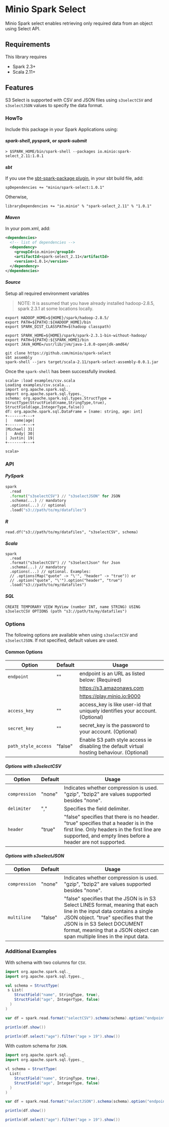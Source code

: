 # Minio Spark Select
Minio Spark select enables retrieving only required data from an object using Select API.

## Requirements
This library requires
- Spark 2.3+
- Scala 2.11+

## Features
S3 Select is supported with CSV and JSON files using `s3selectCSV` and `s3selectJSON` values to specify the data format.

### HowTo
Include this package in your Spark Applications using:

#### *spark-shell*, *pyspark*, or *spark-submit*
```
> $SPARK_HOME/bin/spark-shell --packages io.minio:spark-select_2.11:1.0.1
```

#### *sbt*
If you use the [sbt-spark-package plugin](http://github.com/databricks/sbt-spark-package), in your sbt build file, add:
```
spDependencies += "minio/spark-select:1.0.1"
```
Otherwise,
```
libraryDependencies += "io.minio" % "spark-select_2.11" % "1.0.1"
```

#### *Maven*
In your pom.xml, add:
```xml
<dependencies>
  <!-- list of dependencies -->
  <dependency>
    <groupId>io.minio</groupId>
    <artifactId>spark-select_2.11</artifactId>
    <version>1.0.1</version>
  </dependency>
</dependencies>
```

#### *Source*

Setup all required environment variables
> NOTE: It is assumed that you have already installed hadoop-2.8.5, spark 2.3.1 at some locations locally.
```
export HADOOP_HOME=${HOME}/spark/hadoop-2.8.5/
export PATH=${PATH}:${HADOOP_HOME}/bin
export SPARK_DIST_CLASSPATH=$(hadoop classpath)

export SPARK_HOME=${HOME}/spark/spark-2.3.1-bin-without-hadoop/
export PATH=${PATH}:${SPARK_HOME}/bin
export JAVA_HOME=/usr/lib/jvm/java-1.8.0-openjdk-amd64/

git clone https://github.com/minio/spark-select
sbt assembly
spark-shell --jars target/scala-2.11/spark-select-assembly-0.0.1.jar
```

Once the `spark-shell` has been successfully invoked.
```
scala> :load examples/csv.scala
Loading examples/csv.scala...
import org.apache.spark.sql._
import org.apache.spark.sql.types._
schema: org.apache.spark.sql.types.StructType = StructType(StructField(name,StringType,true), StructField(age,IntegerType,false))
df: org.apache.spark.sql.DataFrame = [name: string, age: int]
+-------+---+
|   name|age|
+-------+---+
|Michael| 31|
|   Andy| 30|
| Justin| 19|
+-------+---+

scala>
```

### API

#### *PySpark*
```py
spark
  .read
  .format("s3selectCSV") // "s3selectJSON" for JSON
  .schema(...) // mandatory
  .options(...) // optional
  .load("s3://path/to/my/datafiles")
```

#### *R*
```
read.df("s3://path/to/my/datafiles", "s3selectCSV", schema)
```

#### *Scala*
```
spark
  .read
  .format("s3selectCSV") // "s3selectJson" for Json
  .schema(...) // mandatory
  .options(...) // optional. Examples:
  // .options(Map("quote" -> "\'", "header" -> "true")) or
  // .option("quote", "\'").option("header", "true")
  .load("s3://path/to/my/datafiles")
```

#### *SQL*
```
CREATE TEMPORARY VIEW MyView (number INT, name STRING) USING s3selectCSV OPTIONS (path "s3://path/to/my/datafiles")
```

### Options
The following options are available when using `s3selectCSV` and `s3selectJSON`. If not specified, default values are used.

#### Common Options
| Option | Default | Usage |
|---|---|---|
| `endpoint` | "" | endpoint is an URL as listed below: (Required)|
| | |https://s3.amazonaws.com |
| | |https://play.minio.io:9000 |
|`access_key`   | ""  |access_key is like user-id that uniquely identifies your account. (Optional)|
|`secret_key`  | "" |secret_key is the password to your account. (Optional)|
|`path_style_access` | "false" |Enable S3 path style access ie disabling the default virtual hosting behaviour. (Optional)|

#### *Options with s3selectCSV*
| Option | Default | Usage |
|---|---|---|
| `compression` | "none" | Indicates whether compression is used. "gzip", "bzip2" are values supported besides "none".
| `delimiter` | "," | Specifies the field delimiter.
| `header` | "true" | "false" specifies that there is no header. "true" specifies that a header is in the first line. Only headers in the first line are supported, and empty lines before a header are not supported.

#### *Options with s3selectJSON*
| Option | Default | Usage |
|---|---|---|
| `compression` | "none" | Indicates whether compression is used. "gzip", "bzip2" are values supported besides "none".
| `multiline` | "false" | "false" specifies that the JSON is in S3 Select LINES format, meaning that each line in the input data contains a single JSON object. "true" specifies that the JSON is in S3 Select DOCUMENT format, meaning that a JSON object can span multiple lines in the input data.

### Additional Examples
With schema with two columns for `CSV`.
```scala
import org.apache.spark.sql._
import org.apache.spark.sql.types._

val schema = StructType(
 s List(
    StructField("name", StringType, true),
    StructField("age", IntegerType, false)
  )
)

var df = spark.read.format("selectCSV").schema(schema).option("endpoint", "http://127.0.0.1:9000").option("access_key", "minio").option("secret_key", "minio123").option("path_style_access", "true").load("s3://sjm-airlines/people.csv")

println(df.show())

println(df.select("age").filter("age > 19").show())
```

With custom schema for `JSON`.
```scala
import org.apache.spark.sql._
import org.apache.spark.sql.types._

vl schema = StructType(
  List(
    StructField("name", StringType, true),
    StructField("age", IntegerType, false)
  )
)

var df = spark.read.format("selectJSON").schema(schema).option("endpoint", "http://127.0.0.1:9000").option("access_key", "minio").option("secret_key", "minio123").option("path_style_access", "true").load("s3://sjm-airlines/people.json")

println(df.show())

println(df.select("age").filter("age > 19").show())
```
